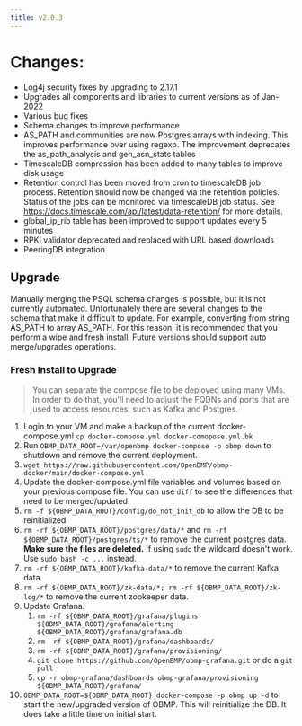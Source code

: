 ```yaml
---
title: v2.0.3
---
```


# Changes:

* Log4j security fixes by upgrading to 2.17.1
* Upgrades all components and libraries to current versions as of Jan-2022
* Various bug fixes
* Schema changes to improve performance
* AS_PATH and communities are now Postgres arrays with indexing.  This improves
  performance over using regexp.  The improvement deprecates the as_path_analysis and
  gen_asn_stats tables
* TimescaleDB compression has been added to many tables to improve disk usage
* Retention control has been moved from cron to timescaleDB job process. Retention should now
  be changed via the retention policies.  Status of the jobs can be monitored via
  timescaleDB job status.  See https://docs.timescale.com/api/latest/data-retention/ for more details.
* global_ip_rib table has been improved to support updates every 5 minutes
* RPKI validator deprecated and replaced with URL based downloads
* PeeringDB integration


## Upgrade

Manually merging the PSQL schema changes is possible, but it is not currently automated.
Unfortunately there are several changes to the schema that make
it difficult to update.  For example, converting from string AS_PATH to array AS_PATH.   For this reason,
it is recommended that you perform a wipe and fresh install.  Future versions should support
auto merge/upgrades operations. 

### Fresh Install to Upgrade

> You can separate the compose file to be deployed using many VMs.  In order to do that, you'll need to
adjust the FQDNs and ports that are used to access resources, such as Kafka and Postgres.

1. Login to your VM and make a backup of the current docker-compose.yml
```cp docker-compose.yml docker-comopose.yml.bk```
2. Run ```OBMP_DATA_ROOT=/var/openbmp docker-compose -p obmp down``` to shutdown and remove the
current deployment. 
3. ```wget https://raw.githubusercontent.com/OpenBMP/obmp-docker/main/docker-compose.yml```
4. Update the docker-compose.yml file variables and volumes based on your previous compose file. 
You can use ```diff``` to see the differences that need to be merged/updated.
5. ```rm -f ${OBMP_DATA_ROOT}/config/do_not_init_db``` to allow the DB to be reinitialized
6. ```rm -rf ${OBMP_DATA_ROOT}/postgres/data/*``` and ```rm -rf ${OBMP_DATA_ROOT}/postgres/ts/*``` to
remove the current postgres data. **Make sure the files are deleted.** If using ```sudo``` the wildcard 
doesn't work. Use ```sudo bash -c ...``` instead.
7. ```rm -rf ${OBMP_DATA_ROOT}/kafka-data/*``` to remove the current Kafka data.
8. ```rm -rf ${OBMP_DATA_ROOT}/zk-data/*; rm -rf ${OBMP_DATA_ROOT}/zk-log/*``` to remove the
current zookeeper data.
9. Update Grafana.  
   1. ```rm -rf ${OBMP_DATA_ROOT}/grafana/plugins ${OBMP_DATA_ROOT}/grafana/alerting ${OBMP_DATA_ROOT}/grafana/grafana.db```
   2. ```rm -rf ${OBMP_DATA_ROOT}/grafana/dashboards/```
   3. ```rm -rf ${OBMP_DATA_ROOT}/grafana/provisioning/```
   4. ```git clone https://github.com/OpenBMP/obmp-grafana.git``` or do a ```git pull```
   5.  ```cp -r obmp-grafana/dashboards obmp-grafana/provisioning ${OBMP_DATA_ROOT}/grafana/```
10. ```OBMP_DATA_ROOT=${OBMP_DATA_ROOT} docker-compose -p obmp up -d``` to start the new/upgraded version
of OBMP. This will reinitialize the DB.  It does take a little time on initial start. 




